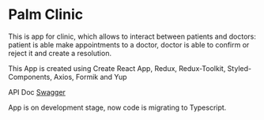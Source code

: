 # Palm Clinic

This is app for clinic, which allows to interact between patients and doctors: patient is able make appointments to a doctor, doctor is able to confirm or reject it and create a resolution.

This App is created using Create React App, Redux, Redux-Toolkit, Styled-Components, Axios, Formik and Yup

API Doc [Swagger](https://reactlabapi.herokuapp.com/api/docs/)

App is on development stage, now code is migrating to Typescript.